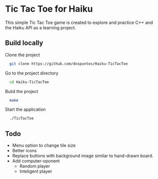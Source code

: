 
# Tic Tac Toe for Haiku

This simple Tic Tac Toe game is created to explore and practice C++ and the Haiku API as a learning project.

## Build locally

Clone the project

```bash
  git clone https://github.com/dospuntos/Haiku-TicTacToe
```

Go to the project directory

```bash
  cd Haiku-TicTacToe
```

Build the project

```bash
  make
```

Start the application

```bash
  ./TicTacToe
```
## Todo

- Menu option to change tile size
- Better icons
- Replace buttons with background image similar to hand-drawn board.
- Add computer-oponent
    - Random player
    - Inteligent player